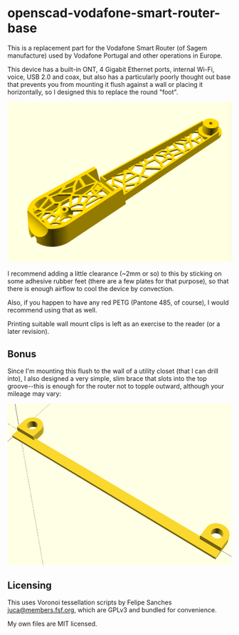 # openscad-vodafone-smart-router-base

This is a replacement part for the Vodafone Smart Router (of Sagem manufacture) used by Vodafone Portugal and other operations in Europe.

This device has a built-in ONT, 4 Gigabit Ethernet ports, internal Wi-Fi, voice, USB 2.0 and coax, but also has a particularly poorly thought out base that prevents you from mounting it flush against a wall or placing it horizontally, so I designed this to replace the round "foot".

![](screenshot.png)

I recommend adding a little clearance (~2mm or so) to this by sticking on some adhesive rubber feet (there are a few plates for that purpose), so that there is enough airflow to cool the device by convection.

Also, if you happen to have any red PETG (Pantone 485, of course), I would recommend using that as well.

Printing suitable wall mount clips is left as an exercise to the reader (or a later revision).

## Bonus

Since I'm mounting this flush to the wall of a utility closet (that I can drill into), I also designed a very simple, slim brace that slots into the top groove--this is enough for the router not to topple outward, although your mileage may vary:

![](brace.jpg)

## Licensing

This uses Voronoi tessellation scripts by Felipe Sanches <juca@members.fsf.org>, which are GPLv3 and bundled for convenience.

My own files are MIT licensed.
